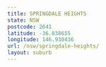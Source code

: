 ```yaml
---
title: SPRINGDALE HEIGHTS
state: NSW
postcode: 2641
latitude: -36.038655
longitude: 146.930436
url: /nsw/springdale-heights/
layout: suburb
---
```

